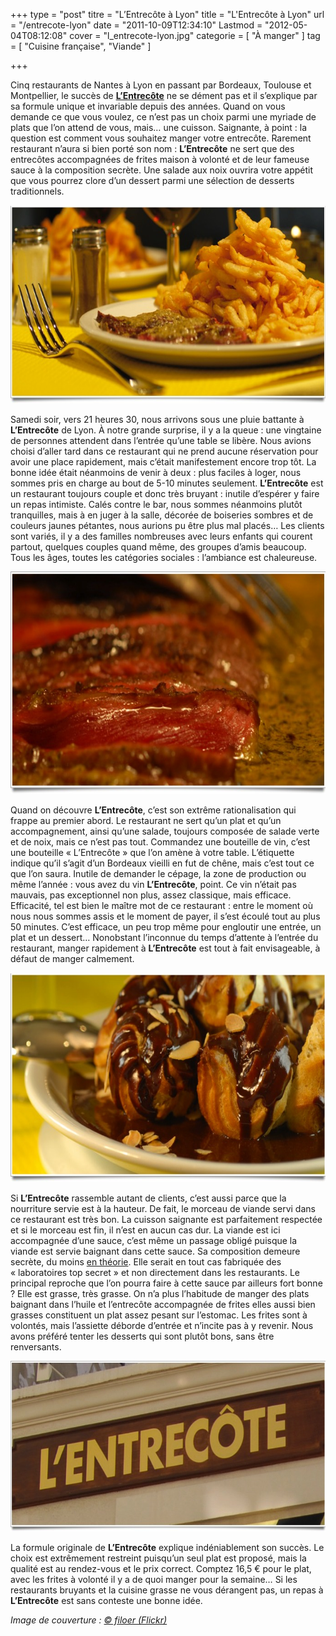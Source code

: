 +++
type = "post"
titre = "L&rsquo;Entrecôte à Lyon"
title = "L'Entrecôte à Lyon"
url = "/entrecote-lyon"
date = "2011-10-09T12:34:10"
Lastmod = "2012-05-04T08:12:08"
cover = "l_entrecote-lyon.jpg"
categorie = [ "À manger" ]
tag = [ "Cuisine française", "Viande" ]

+++

<p>Cinq restaurants de Nantes à Lyon en passant par Bordeaux, Toulouse et Montpellier, le succès de <strong><a href="http://www.entrecote.fr/">L&rsquo;Entrecôte</a></strong> ne se dément pas et il s&rsquo;explique par sa formule unique et invariable depuis des années. Quand on vous demande ce que vous voulez, ce n&rsquo;est pas un choix parmi une myriade de plats que l&rsquo;on attend de vous, mais… une cuisson. Saignante, à point : la question est comment vous souhaitez manger votre entrecôte. Rarement restaurant n&rsquo;aura si bien porté son nom : <strong>L&rsquo;Entrecôte</strong> ne sert que des entrecôtes accompagnées de frites maison à volonté et de leur fameuse sauce à la composition secrète. Une salade aux noix ouvrira votre appétit que vous pourrez clore d&rsquo;un dessert parmi une sélection de desserts traditionnels.</p>
<div style="text-align: center;"><img class="aligncenter" style="border-style: initial; border-color: initial; border-width: 0px;" src="entrecote-assiette.jpg" alt="Entrecote assiette" width="690" height="317" border="0" /></div>
<p>Samedi soir, vers 21 heures 30, nous arrivons sous une pluie battante à <strong>L&rsquo;Entrecôte</strong> de Lyon. À notre grande surprise, il y a la queue : une vingtaine de personnes attendent dans l&rsquo;entrée qu&rsquo;une table se libère. Nous avions choisi d&rsquo;aller tard dans ce restaurant qui ne prend aucune réservation pour avoir une place rapidement, mais c&rsquo;était manifestement encore trop tôt. La bonne idée était néanmoins de venir à deux : plus faciles à loger, nous sommes pris en charge au bout de 5-10 minutes seulement. <strong>L&rsquo;Entrecôte</strong> est un restaurant toujours couple et donc très bruyant : inutile d&rsquo;espérer y faire un repas intimiste. Calés contre le bar, nous sommes néanmoins plutôt tranquilles, mais à en juger à la salle, décorée de boiseries sombres et de couleurs jaunes pétantes, nous aurions pu être plus mal placés… Les clients sont variés, il y a des familles nombreuses avec leurs enfants qui courent partout, quelques couples quand même, des groupes d&rsquo;amis beaucoup. Tous les âges, toutes les catégories sociales : l&rsquo;ambiance est chaleureuse.</p>
<div style="text-align: center;"><img class="aligncenter" style="border-style: initial; border-color: initial; border-width: 0px;" src="l-entrecote-viande.jpg" alt="L entrecote viande" width="690" height="356" border="0" /></div>
<p>Quand on découvre <strong>L&rsquo;Entrecôte</strong>, c&rsquo;est son extrême rationalisation qui frappe au premier abord. Le restaurant ne sert qu&rsquo;un plat et qu&rsquo;un accompagnement, ainsi qu&rsquo;une salade, toujours composée de salade verte et de noix, mais ce n&rsquo;est pas tout. Commandez une bouteille de vin, c&rsquo;est une bouteille &laquo;&nbsp;L&rsquo;Entrecôte&nbsp;&raquo; que l&rsquo;on amène à votre table. L&rsquo;étiquette indique qu&rsquo;il s&rsquo;agit d&rsquo;un Bordeaux vieilli en fut de chêne, mais c&rsquo;est tout ce que l&rsquo;on saura. Inutile de demander le cépage, la zone de production ou même l&rsquo;année : vous avez du vin <strong>L&rsquo;Entrecôte</strong>, point. Ce vin n&rsquo;était pas mauvais, pas exceptionnel non plus, assez classique, mais efficace. Efficacité, tel est bien le maître mot de ce restaurant : entre le moment où nous nous sommes assis et le moment de payer, il s&rsquo;est écoulé tout au plus 50 minutes. C&rsquo;est efficace, un peu trop même pour engloutir une entrée, un plat et un dessert… Nonobstant l&rsquo;inconnue du temps d&rsquo;attente à l&rsquo;entrée du restaurant, manger rapidement à <strong>L&rsquo;Entrecôte</strong> est tout à fait envisageable, à défaut de manger calmement.</p>
<div style="text-align: center;"><img class="aligncenter" style="border-style: initial; border-color: initial; border-width: 0px;" src="entrecote-dessert.jpg" alt="Entrecote dessert" width="690" height="335" border="0" /></div>
<p>Si <strong>L&rsquo;Entrecôte</strong> rassemble autant de clients, c&rsquo;est aussi parce que la nourriture servie est à la hauteur. De fait, le morceau de viande servi dans ce restaurant est très bon. La cuisson saignante est parfaitement respectée et si le morceau est fin, il n&rsquo;est en aucun cas dur. La viande est ici accompagnée d&rsquo;une sauce, c&rsquo;est même un passage obligé puisque la viande est servie baignant dans cette sauce. Sa composition demeure secrète, du moins <a href="http://www.lemonde.fr/aujourd-hui/article/2007/06/20/le-secret-de-l-entrecote-enfin-devoile_925998_3238.html">en théorie</a>. Elle serait en tout cas fabriquée des &laquo;&nbsp;laboratoires top secret&nbsp;&raquo; et non directement dans les restaurants. Le principal reproche que l&rsquo;on pourra faire à cette sauce par ailleurs fort bonne ? Elle est grasse, très grasse. On n&rsquo;a plus l&rsquo;habitude de manger des plats baignant dans l&rsquo;huile et l&rsquo;entrecôte accompagnée de frites elles aussi bien grasses constituent un plat assez pesant sur l&rsquo;estomac. Les frites sont à volontés, mais l&rsquo;assiette déborde d&rsquo;entrée et n&rsquo;incite pas à y revenir. Nous avons préféré tenter les desserts qui sont plutôt bons, sans être renversants.</p>
<div style="text-align: center;"><img class="aligncenter" style="border-style: initial; border-color: initial; border-width: 0px;" src="entrecote.jpg" alt="Entrecote" width="690" height="273" border="0" /></div>
<p>La formule originale de <strong>L&rsquo;Entrecôte</strong> explique indéniablement son succès. Le choix est extrêmement restreint puisqu&rsquo;un seul plat est proposé, mais la qualité est au rendez-vous et le prix correct. Comptez 16,5 € pour le plat, avec les frites à volonté il y a de quoi manger pour la semaine… Si les restaurants bruyants et la cuisine grasse ne vous dérangent pas, un repas à <strong>L&rsquo;Entrecôte</strong> est sans conteste une bonne idée.</p>
<p><em>Image de couverture : <a href="http://www.flickr.com/photos/filoer/4963299033/">© filoer (Flickr)</a></em></p>

